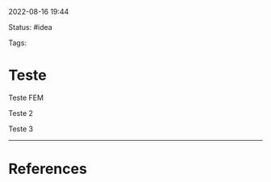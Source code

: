  2022-08-16  19:44

Status: #idea

Tags:

# Teste


Teste FEM

Teste 2

Teste 3


---
# References

